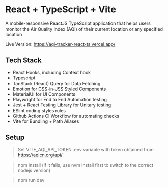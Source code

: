 # React + TypeScript + Vite

A mobile-responsive ReactJS TypeScript application that helps users monitor the Air Quality Index (AQI) of their current location or any specified location

Live Version: https://aqi-tracker-react-ts.vercel.app/

## Tech Stack

- React Hooks, including Context hook
- Typescript
- TanStack (React) Query for Data Fetching
- Emotion for CSS-in-JSS Styled Components
- MaterialUI for UI Components
- Playwright for End to End Automation testing
- Jest + React Testing Library for Unitary testing
- ESlint coding styles rules
- Github Actions CI Workflow for automating checks
- Vite for Bundling + Path Aliases

## Setup

> Set VITE_AQI_API_TOKEN .env variable with token obtained from https://aqicn.org/api/

> npm install (if it fails, use nvm install first to switch to the correct nodejs version)

> npm run dev
